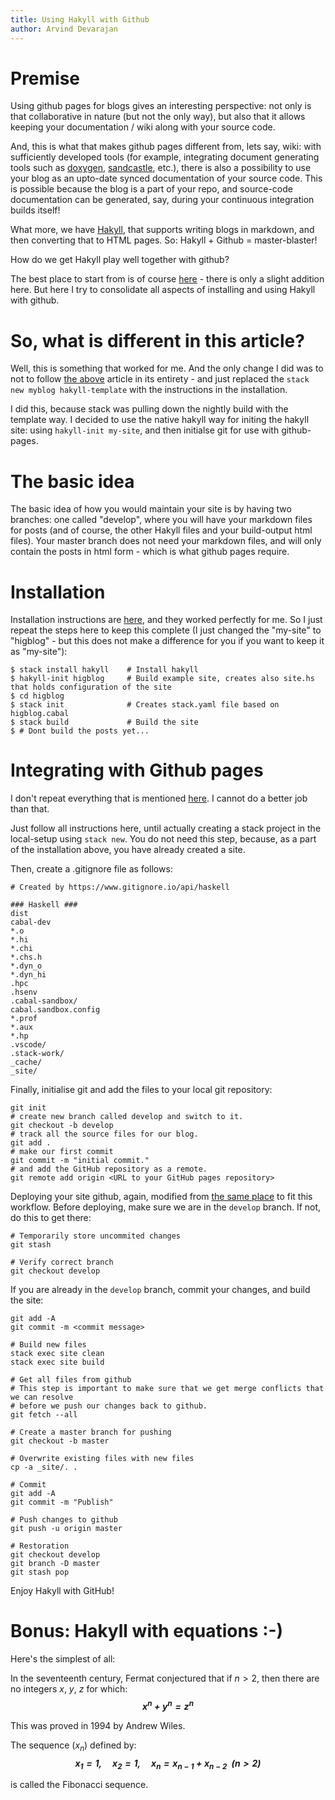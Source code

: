 ```yaml
---
title: Using Hakyll with Github
author: Arvind Devarajan
---
```

# Premise
Using github pages for blogs gives an interesting perspective: not only is that collaborative in nature (but not the only way), but also that it allows keeping your documentation / wiki along with your source code.

And, this is what that makes github pages different from, lets say, wiki: with sufficiently developed tools (for example, integrating document generating tools such as [doxygen][3], [sandcastle][4], etc.), there is also a possibility to use your blog as an upto-date synced documentation of your source code. This is possible because the blog is a part of your repo, and source-code documentation can be generated, say, during your continuous integration builds itself!

What more, we have [Hakyll][5], that supports writing blogs in markdown, and then converting that to HTML pages. So: Hakyll + Github = master-blaster!

How do we get Hakyll play well together with github?

The best place to start from is of course [here][2] - there is only a slight addition here. But here I try to consolidate all aspects of installing and using Hakyll with github.

# So, what is different in this article?
Well, this is something that worked for me. And the only change I did was to not to follow [the above][2] article in its entirety - and just replaced the `stack new myblog hakyll-template` with the instructions in the installation.

I did this, because stack was pulling down the nightly build with the template way. I decided to use the native hakyll way for initing the hakyll site: using `hakyll-init my-site`, and then initialse git for use with github-pages. 

# The basic idea
The basic idea of how you would maintain your site is by having two branches: one called "develop", where you will have your markdown files for posts (and of course, the other Hakyll files and your build-output html files). Your master branch does not need your markdown files, and will only contain the posts in html form - which is what github pages require.

# Installation
Installation instructions are [here][1], and they worked perfectly for me. So I just repeat the steps here to keep this complete (I just changed the "my-site" to "higblog" - but this does not make a difference for you if you want to keep it as "my-site"):

    $ stack install hakyll    # Install hakyll
    $ hakyll-init higblog     # Build example site, creates also site.hs that holds configuration of the site
    $ cd higblog
    $ stack init              # Creates stack.yaml file based on higblog.cabal
    $ stack build             # Build the site 
    $ # Dont build the posts yet...

# Integrating with Github pages
I don't repeat everything that is mentioned [here][2]. I cannot do a better job than that.

Just follow all instructions here, until actually creating a stack project in the local-setup using ```stack new```. You do not need this step, because, as a part of the installation above, you have already created a site.

Then, create a .gitignore file as follows:

```
# Created by https://www.gitignore.io/api/haskell

### Haskell ###
dist
cabal-dev
*.o
*.hi
*.chi
*.chs.h
*.dyn_o
*.dyn_hi
.hpc
.hsenv
.cabal-sandbox/
cabal.sandbox.config
*.prof
*.aux
*.hp
.vscode/
.stack-work/
_cache/
_site/
```

Finally, initialise git and add the files to your local git repository:

```
git init
# create new branch called develop and switch to it.
git checkout -b develop
# track all the source files for our blog.
git add .
# make our first commit
git commit -m "initial commit."
# and add the GitHub repository as a remote.
git remote add origin <URL to your GitHub pages repository>
```

Deploying your site github, again, modified from [the same place][2] to fit this workflow. Before deploying, make sure we are in the `develop` branch. If not, do this to get there:
```
# Temporarily store uncommited changes
git stash

# Verify correct branch
git checkout develop
```
If you are already in the `develop` branch, commit your changes, and build the site:

```
git add -A
git commit -m <commit message>

# Build new files
stack exec site clean
stack exec site build

# Get all files from github
# This step is important to make sure that we get merge conflicts that we can resolve
# before we push our changes back to github.
git fetch --all

# Create a master branch for pushing
git checkout -b master

# Overwrite existing files with new files
cp -a _site/. .

# Commit
git add -A
git commit -m "Publish"

# Push changes to github
git push -u origin master

# Restoration
git checkout develop
git branch -D master
git stash pop
```

Enjoy Hakyll with GitHub!

# Bonus: Hakyll with equations :-)
Here's the simplest of all:

In the seventeenth century, Fermat conjectured that if $n>2$, then
there are no integers $x$, $y$, $z$ for which:
***$$ x^n+y^n=z^n $$***

This was proved in 1994 by Andrew Wiles.

The sequence $(x_n)$ defined by:
***$$
x_1=1,\quad x_2=1,\quad x_n=x_{n-1}+x_{n-2}\;\;(n>2)
$$***

is called the Fibonacci sequence.

[1]: https://jaspervdj.be/hakyll/tutorials/01-installation.html "Installation"
[2]: https://jaspervdj.be/hakyll/tutorials/github-pages-tutorial.html "Github pages"
[3]: http://www.doxygen.nl/ "Doxygen"
[4]: https://github.com/EWSoftware/SHFB "Sandcastle"
[5]: https://jaspervdj.be/hakyll/ "Hakyll"